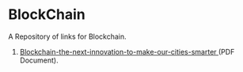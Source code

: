 # BlockChain

A Repository of links for Blockchain.

1) <a href="blockchain-the-next-innovation-to-make-our-cities-smarter">Blockchain-the-next-innovation-to-make-our-cities-smarter </a>(PDF Document).
